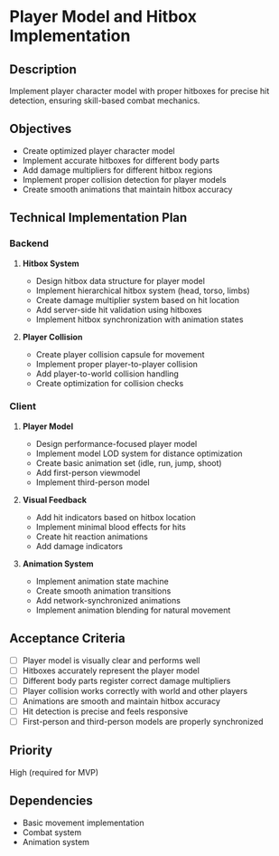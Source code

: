 # Player Model and Hitbox Implementation

## Description

Implement player character model with proper hitboxes for precise hit detection, ensuring skill-based combat mechanics.

## Objectives

- Create optimized player character model
- Implement accurate hitboxes for different body parts
- Add damage multipliers for different hitbox regions
- Implement proper collision detection for player models
- Create smooth animations that maintain hitbox accuracy

## Technical Implementation Plan

### Backend

1. **Hitbox System**

   - Design hitbox data structure for player model
   - Implement hierarchical hitbox system (head, torso, limbs)
   - Create damage multiplier system based on hit location
   - Add server-side hit validation using hitboxes
   - Implement hitbox synchronization with animation states

2. **Player Collision**
   - Create player collision capsule for movement
   - Implement proper player-to-player collision
   - Add player-to-world collision handling
   - Create optimization for collision checks

### Client

1. **Player Model**

   - Design performance-focused player model
   - Implement model LOD system for distance optimization
   - Create basic animation set (idle, run, jump, shoot)
   - Add first-person viewmodel
   - Implement third-person model

2. **Visual Feedback**

   - Add hit indicators based on hitbox location
   - Implement minimal blood effects for hits
   - Create hit reaction animations
   - Add damage indicators

3. **Animation System**
   - Implement animation state machine
   - Create smooth animation transitions
   - Add network-synchronized animations
   - Implement animation blending for natural movement

## Acceptance Criteria

- [ ] Player model is visually clear and performs well
- [ ] Hitboxes accurately represent the player model
- [ ] Different body parts register correct damage multipliers
- [ ] Player collision works correctly with world and other players
- [ ] Animations are smooth and maintain hitbox accuracy
- [ ] Hit detection is precise and feels responsive
- [ ] First-person and third-person models are properly synchronized

## Priority

High (required for MVP)

## Dependencies

- Basic movement implementation
- Combat system
- Animation system
